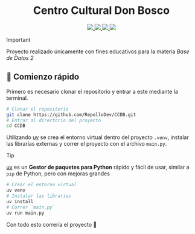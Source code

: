 <h1 align="center">Centro Cultural Don Bosco</h1>

<p align="center">
<a href="https://www.python.org">
    <img src="https://img.shields.io/badge/python-3670A0?style=for-the-badge&logo=python&logoColor=ffdd54"/>
</a>
<a href="https://docs.astral.sh/uv/">
    <img src="https://img.shields.io/badge/uv-2e1936?style=for-the-badge&logo=uv&logoColor=df64eb"/>
</a>
<a href="https://flask.palletsprojects.com/en/stable/">
    <img src="https://img.shields.io/badge/flask-%23000.svg?style=for-the-badge&logo=flask&logoColor=white"/>
</a>
<a href="https://docs.oracle.com/en/database/oracle/oracle-database/21/">
    <img src="https://img.shields.io/badge/Oracle-F80000?style=for-the-badge&logo=square&logoColor=white"/>
</a>
</p>

> [!important]
> Proyecto realizado únicamente con fines educativos para la materia _Base de Datos 2_

## 🚀 Comienzo rápido

Primero es necesario clonar el
repositorio y entrar a este mediante
la terminal.

```bash
# Clonar el repositorio
git clone https://github.com/RepolloDev/CCDB.git
# Entrar al directorio del proyecto
cd CCDB
```

Utilizando [uv](https://docs.astral.sh/uv/)
se crea el entorno virtual dentro del
proyecto `.venv`, instalar las librarías
externas y correr el proyecto con el
archivo `main.py`.

> [!tip]
> [uv](https://docs.astral.sh/uv/) es un
> **Gestor de paquetes para Python** rápido
> y fácil de usar, similar a `pip` de Python,
> pero con mejoras grandes

```bash
# Crear el entorno virtual
uv venv
# Instalar las librarias
uv install
# Correr `main.py`
uv run main.py
```

Con todo esto correría el proyecto 🎉
